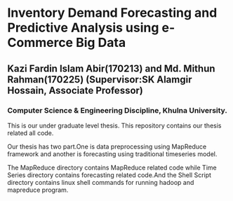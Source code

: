 # Inventory Demand Forecasting and Predictive Analysis using e-Commerce Big Data
## Kazi Fardin Islam Abir(170213) and Md. Mithun Rahman(170225) (Supervisor:SK Alamgir Hossain, Associate Professor)
### Computer Science & Engineering Discipline, Khulna University.
This is our under graduate level thesis. 
This repository contains our thesis related all code.

<p>Our thesis has two part.One is data preprocessing using MapReduce framework and another is forecasting using traditional timeseries model. </p>

<p>The MapReduce directory contains MapReduce related code while Time Series directory contains forecasting related code.And the Shell Script directory contains linux shell commands for running hadoop and mapreduce program. </p>

